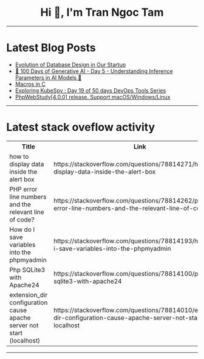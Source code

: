 <h1 align="center">Hi 👋, I'm Tran Ngoc Tam</h1>

---

# Latest Blog Posts 
<!-- BLOG-POST-LIST:START -->
- [Evolution of Database Design in Our Startup](https://dev.to/first_cyber23/evolution-of-database-design-in-our-startup-2fci)
- [🤖 100 Days of Generative AI - Day 5 - Understanding Inference Parameters in AI Models 🤖](https://dev.to/lakhera2015/100-days-of-generative-ai-day-5-understanding-inference-parameters-in-ai-models-3dch)
- [Macros in C](https://dev.to/shaiquehossain/macros-in-c-45c7)
- [Exploring KubeSpy : Day 19 of 50 days DevOps Tools Series](https://dev.to/shivam_agnihotri/exploring-kubespy-day-19-of-50-days-devops-tools-series-p9b)
- [PhpWebStudy[4.0.0] release. Support macOS/Windows/Linux](https://dev.to/xpf0000/phpwebstudy400-release-support-macoswindowslinux-178a)
<!-- BLOG-POST-LIST:END -->

---

# Latest stack oveflow activity
<table>
  <tr><th>Title</th><th>Link</th></tr>
  <!-- STACKOVERFLOW:START --><tr><td>how to display data inside the alert box</td><td>https://stackoverflow.com/questions/78814271/how-to-display-data-inside-the-alert-box</td></tr><tr><td>PHP error line numbers and the relevant line of code?</td><td>https://stackoverflow.com/questions/78814262/php-error-line-numbers-and-the-relevant-line-of-code</td></tr><tr><td>How do I save variables into the phpmyadmin</td><td>https://stackoverflow.com/questions/78814193/how-do-i-save-variables-into-the-phpmyadmin</td></tr><tr><td>Php SQLite3 with Apache24</td><td>https://stackoverflow.com/questions/78814100/php-sqlite3-with-apache24</td></tr><tr><td>extension_dir configuration cause apache server not start &lpar;localhost&rpar;</td><td>https://stackoverflow.com/questions/78814010/extension-dir-configuration-cause-apache-server-not-start-localhost</td></tr><!-- STACKOVERFLOW:END -->
</table>

---


